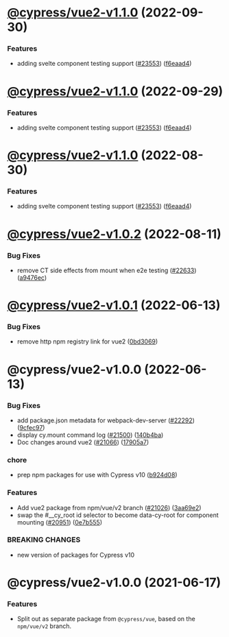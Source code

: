 # [@cypress/vue2-v1.1.0](https://github.com/cypress-io/cypress/compare/@cypress/vue2-v1.0.2...@cypress/vue2-v1.1.0) (2022-09-30)


### Features

* adding svelte component testing support ([#23553](https://github.com/cypress-io/cypress/issues/23553)) ([f6eaad4](https://github.com/cypress-io/cypress/commit/f6eaad40e1836fa9db87c60defa5ae6f390c8fd8))

# [@cypress/vue2-v1.1.0](https://github.com/cypress-io/cypress/compare/@cypress/vue2-v1.0.2...@cypress/vue2-v1.1.0) (2022-09-29)


### Features

* adding svelte component testing support ([#23553](https://github.com/cypress-io/cypress/issues/23553)) ([f6eaad4](https://github.com/cypress-io/cypress/commit/f6eaad40e1836fa9db87c60defa5ae6f390c8fd8))

# [@cypress/vue2-v1.1.0](https://github.com/cypress-io/cypress/compare/@cypress/vue2-v1.0.2...@cypress/vue2-v1.1.0) (2022-08-30)


### Features

* adding svelte component testing support ([#23553](https://github.com/cypress-io/cypress/issues/23553)) ([f6eaad4](https://github.com/cypress-io/cypress/commit/f6eaad40e1836fa9db87c60defa5ae6f390c8fd8))

# [@cypress/vue2-v1.0.2](https://github.com/cypress-io/cypress/compare/@cypress/vue2-v1.0.1...@cypress/vue2-v1.0.2) (2022-08-11)


### Bug Fixes

* remove CT side effects from mount when e2e testing ([#22633](https://github.com/cypress-io/cypress/issues/22633)) ([a9476ec](https://github.com/cypress-io/cypress/commit/a9476ecb3d43f628b689e060294a1952937cb1a7))

# [@cypress/vue2-v1.0.1](https://github.com/cypress-io/cypress/compare/@cypress/vue2-v1.0.0...@cypress/vue2-v1.0.1) (2022-06-13)


### Bug Fixes

* remove http npm registry link for vue2 ([0bd3069](https://github.com/cypress-io/cypress/commit/0bd306962bce2a32d7b87fc1811a7b9feeb63ae2))

# @cypress/vue2-v1.0.0 (2022-06-13)


### Bug Fixes

* add package.json metadata for webpack-dev-server ([#22292](https://github.com/cypress-io/cypress/issues/22292)) ([9cfec97](https://github.com/cypress-io/cypress/commit/9cfec9750f2ddc9fe691aabbe2ecc9bc02a3d915))
* display cy.mount command log ([#21500](https://github.com/cypress-io/cypress/issues/21500)) ([140b4ba](https://github.com/cypress-io/cypress/commit/140b4ba2110243712a614a39b2408c30cce4d0b1))
* Doc changes around vue2 ([#21066](https://github.com/cypress-io/cypress/issues/21066)) ([17905a7](https://github.com/cypress-io/cypress/commit/17905a79ee5106b0d72c8e74bb717fcd7b796dee))


### chore

* prep npm packages for use with Cypress v10 ([b924d08](https://github.com/cypress-io/cypress/commit/b924d086ee2e2ccc93303731e001b2c9e9d0af17))


### Features

* Add vue2 package from npm/vue/v2 branch ([#21026](https://github.com/cypress-io/cypress/issues/21026)) ([3aa69e2](https://github.com/cypress-io/cypress/commit/3aa69e2538aae5702bfc48789c54f37263ce08fc))
* swap the #__cy_root id selector to become data-cy-root for component mounting ([#20951](https://github.com/cypress-io/cypress/issues/20951)) ([0e7b555](https://github.com/cypress-io/cypress/commit/0e7b555f93fb403f431c5de4a07ae7ad6ac89ba2))


### BREAKING CHANGES

* new version of packages for Cypress v10

# @cypress/vue2-v1.0.0 (2021-06-17)

### Features

* Split out as separate package from `@cypress/vue`, based on the `npm/vue/v2` branch.
